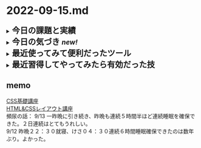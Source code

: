 # 2022-09-15.md
<details>
<summary><h2 style="display:inline">今日の課題と実績</h2></summary>
 <h3>やりたいこと/やったこと</h3>
 <ol>
  <li>レスポンシブ対応のレイアウトを極力自力で作ってみる(5日目）</li>
   <p>よくある部品「トップに戻る」ボタンを開発したい</p>
   <ol>
    <li>ネット検索による手法・事例に学ぶ</li>
     <li>実際にサンプルを作ってみる</li>
   </ol>
   <br>
  </ol>
</details>
<details>
 <summary><h2 style="display:inline">今日の気づき <small><i>new!</i></small></h2></summary>
 昨日からcodepenでanimationを勉強をしている。しかし<a href="https://codepen.io/yuasys/pen/JjvbXbg">ここ</a>で詰まってしまった。  
 どうにかして打開したいと猛勉強した一日であったが残念ながら進展はなかった。（泣）
 <blockquote>
   <details>
   <summary><h3 style="display:inline"?>最近とても役立ったサイト <small><i>new!</i></small></h3></summary>
   <ul>
    <li> <a href="https://design.webclips.jp/css-arrow/">CSSだけで三角・矢印を作る方法</a></li>
    <li> <a href="https://www.design-memo.com/coding/css-grid-center">CSS Gridで要素を中央に表示する方法</a></li>
    <li> <a href="https://www.nishishi.com/css/resize-image-keep-aspect-ratio.html">画像の縦横比を維持したままリサイズ(拡大/縮小)するCSS</a></li>
   </ul>
  </details>
 </blockquote>
  
 </details>
 

<details>
  <summary><h2 style="display:inline">最近使ってみて便利だったツール</h2></summary>
  <ul>
   <li>オンラインツール：<a href="https://favicon-generator.mintsu-dev.com/">ファビコンジェネレータ</a>で任意の画像をfaviconに変換</li>
   <li>オンラインツール：<a href="https://placehold.jp/">プレスホルダー</a>で任意サイズのダミー画像を生成</li>
  </ul>
</details>

 <details>
  <summary><h2 style="display:inline"?>最近習得してやってみたら有効だった技</h2></summary>
 
  <ul>
   <li>Vscodeエディタでlorem20とするとワード数２０のダミー段落が得られる。</li>
   <li>画面のキャッシュデータの削除／更新</li>
   <div><img src="../../images/fig22-09-07_1.png" style="width:640px;"></div>
  </ul>
</details>


## memo
[CSS基礎講座](https://youtube.com/playlist?list=PLwM1-TnN_NN5jWN09yjtxWng2XZa88ate)  
[HTML&CSSレイアウト講座](https://youtube.com/playlist?list=PLwM1-TnN_NN5x6_-OTH9BFVgbYg_l7oEN)  
頻尿の話：
  9/13 一昨晩に引き続き、昨晩も連続５時間半ほど連続睡眠を確保できた。２日連続はとてもうれしい。  
  9/12 昨晩２２：３０就寝、けさ０４：３０連続６時間睡眠確保できたのは数年ぶり。よかった。

